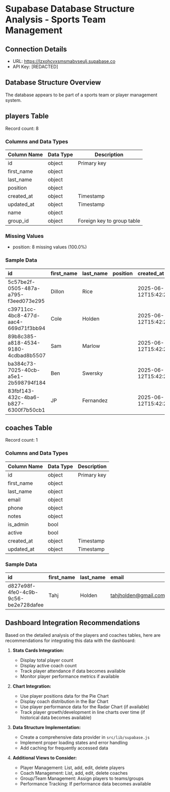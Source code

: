# Supabase Database Structure Analysis - Sports Team Management

## Connection Details
- URL: https://lzxohcvxsmsmabvseulj.supabase.co
- API Key: [REDACTED]

## Database Structure Overview
The database appears to be part of a sports team or player management system.

## players Table

Record count: 8

### Columns and Data Types

| Column Name | Data Type | Description |
|-------------|-----------|-------------|
| id | object | Primary key |
| first_name | object |  |
| last_name | object |  |
| position | object |  |
| created_at | object | Timestamp |
| updated_at | object | Timestamp |
| name | object |  |
| group_id | object | Foreign key to group table |

### Missing Values

- position: 8 missing values (100.0%)

### Sample Data

| id                                   | first_name   | last_name   | position   | created_at                       | updated_at                       | name         | group_id                             |
|:-------------------------------------|:-------------|:------------|:-----------|:---------------------------------|:---------------------------------|:-------------|:-------------------------------------|
| 5c57be2f-0505-487a-a795-f3eed073e295 | Dillon       | Rice        |            | 2025-06-12T15:42:25.955399+00:00 | 2025-06-12T22:07:52.430055+00:00 | Dillon Rice  | 60ae36c1-82cd-4fb3-9a15-b9abea0f7f97 |
| c39711cc-4bc8-477d-aac4-669d71f3bb94 | Cole         | Holden      |            | 2025-06-12T15:42:25.955399+00:00 | 2025-06-12T22:08:04.502048+00:00 | Cole Holden  | 60ae36c1-82cd-4fb3-9a15-b9abea0f7f97 |
| 89b8c385-a818-4534-9180-4cdbad8b5507 | Sam          | Marlow      |            | 2025-06-12T15:42:25.955399+00:00 | 2025-06-12T22:07:58.512623+00:00 | Sam Marlow   | 60ae36c1-82cd-4fb3-9a15-b9abea0f7f97 |
| ba384c73-7025-40cb-a5e1-2b598794f184 | Ben          | Swersky     |            | 2025-06-12T15:42:25.955399+00:00 | 2025-06-12T22:08:01.528908+00:00 | Ben Swersky  | 60ae36c1-82cd-4fb3-9a15-b9abea0f7f97 |
| 83fbf143-432c-4ba6-b827-6300f7b50cb1 | JP           | Fernandez   |            | 2025-06-12T15:42:25.955399+00:00 | 2025-06-12T22:07:55.019587+00:00 | JP Fernandez | 60ae36c1-82cd-4fb3-9a15-b9abea0f7f97 |

## coaches Table

Record count: 1

### Columns and Data Types

| Column Name | Data Type | Description |
|-------------|-----------|-------------|
| id | object | Primary key |
| first_name | object |  |
| last_name | object |  |
| email | object |  |
| phone | object |  |
| notes | object |  |
| is_admin | bool |  |
| active | bool |  |
| created_at | object | Timestamp |
| updated_at | object | Timestamp |

### Sample Data

| id                                   | first_name   | last_name   | email                |      phone | notes   | is_admin   | active   | created_at                       | updated_at                       |
|:-------------------------------------|:-------------|:------------|:---------------------|-----------:|:--------|:-----------|:---------|:---------------------------------|:---------------------------------|
| d827e98f-4fe0-4c9b-9c56-be2e728dafee | Tahj         | Holden      | tahjholden@gmail.com | 3014370971 | Founder | True       | True     | 2025-06-12T16:46:22.056777+00:00 | 2025-06-12T16:46:22.056777+00:00 |


## Dashboard Integration Recommendations

Based on the detailed analysis of the players and coaches tables, here are recommendations for integrating this data with the dashboard:

1. **Stats Cards Integration:**
   - Display total player count
   - Display active coach count
   - Track player attendance if data becomes available
   - Monitor player performance metrics if available

2. **Chart Integration:**
   - Use player positions data for the Pie Chart
   - Display coach distribution in the Bar Chart
   - Use player performance data for the Radar Chart (if available)
   - Track player growth/development in line charts over time (if historical data becomes available)

3. **Data Structure Implementation:**
   - Create a comprehensive data provider in `src/lib/supabase.js` 
   - Implement proper loading states and error handling
   - Add caching for frequently accessed data

4. **Additional Views to Consider:**
   - Player Management: List, add, edit, delete players
   - Coach Management: List, add, edit, delete coaches
   - Group/Team Management: Assign players to teams/groups
   - Performance Tracking: If performance data becomes available
